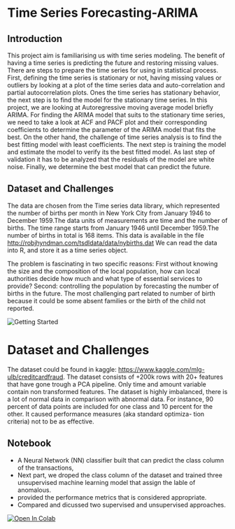 # Time Series Forecasting-ARIMA

## Introduction
This project aim is familiarising us with time series modeling. The benefit of having a time series is predicting the future and restoring missing values.
There are steps to prepare the time series for using in statistical process. First, defining the time series is stationary or not, having missing values or outliers by looking at a plot of the time series data and auto-correlation and partial autocorrelation plots.
Ones the time series has stationary behavior, the next step is to find the model for the stationary time series.
In this project, we are looking at Autoregressive moving average model briefly ARIMA. For finding the ARIMA model that suits to the stationary time series, we need to take a look at ACF and PACF plot and their corresponding coefficients to determine the parameter of the ARIMA model that fits the best. On the other hand, the challenge of time series analysis is to find the best fitting model with least coefficients.
The next step is training the model and estimate the model to verify its the best fitted model. As last step of validation it has to be analyzed that the residuals of the model are white noise. Finally, we determine the best model that can predict the future.

## Dataset and Challenges
The data are chosen from the Time series data library, which represented the number of births per month in New York City from January 1946 to December 1959.The data units of measurements are time and the number of births. The time range starts from January 1946 until December 1959.The number of births in total is 168 items. This data is available in the file http://robjhyndman.com/tsdldata/data/nybirths.dat We can read the data into R, and store it as a time series object.

The problem is fascinating in two specific reasons: First without knowing the size and the composition of the local population, how can local authorities decide how much and what type of essential services to provide? Second: controlling the population by forecasting the number of births in the future. The most challenging part related to number of birth because it could be some absent families or the birth of the child not reported.

![Getting Started](image/time_series.jpg)



# Dataset and Challenges
The dataset could be found in kaggle: https://www.kaggle.com/mlg-ulb/creditcardfraud.
The dataset consists of +200k rows with 20+ features that have gone trough a PCA pipeline. Only time and amount variable contain non transformed features. The dataset is highly imbalanced, there is a lot of normal data in comparison with abnormal data. For instance, 90 percent of data points are included for one class and 10 percent for the other. It caused performance measures (aka standard optimiza-
tion criteria) not to be as effective.



## Notebook

- A Neural Network (NN) classifier built that can predict the class column of the transactions,
- Next part, we droped the class column of the dataset and trained three unsupervised machine learning model that assign the lable of anomalous.
- provided the performance metrics that is considered appropriate.
- Compared and dicussed two supervised and unsupervised approaches.

[![Open In Colab](https://colab.research.google.com/assets/colab-badge.svg)](https://colab.research.google.com/github/marziehphi/credit-card-fraud-detection/blob/master/notes/anomaly_detection_using_ml.ipynb)
